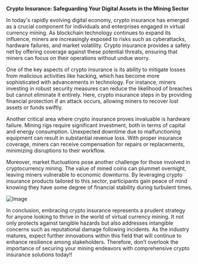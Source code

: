 **Crypto Insurance: Safeguarding Your Digital Assets in the Mining Sector**

In today's rapidly evolving digital economy, crypto insurance has emerged as a crucial component for individuals and enterprises engaged in virtual currency mining. As blockchain technology continues to expand its influence, miners are increasingly exposed to risks such as cyberattacks, hardware failures, and market volatility. Crypto insurance provides a safety net by offering coverage against these potential threats, ensuring that miners can focus on their operations without undue worry.

One of the key aspects of crypto insurance is its ability to mitigate losses from malicious activities like hacking, which has become more sophisticated with advancements in technology. For instance, miners investing in robust security measures can reduce the likelihood of breaches but cannot eliminate it entirely. Here, crypto insurance steps in by providing financial protection if an attack occurs, allowing miners to recover lost assets or funds swiftly.

Another critical area where crypto insurance proves invaluable is hardware failure. Mining rigs require significant investment, both in terms of capital and energy consumption. Unexpected downtime due to malfunctioning equipment can result in substantial revenue loss. With proper insurance coverage, miners can receive compensation for repairs or replacements, minimizing disruptions to their workflow.

Moreover, market fluctuations pose another challenge for those involved in cryptocurrency mining. The value of mined coins can plummet overnight, leaving miners vulnerable to economic downturns. By leveraging crypto insurance products tailored to this sector, participants gain peace of mind knowing they have some degree of financial stability during turbulent times.

![Image](https://github.com/user-attachments/assets/590b50a7-4459-4e76-8a31-559aed223621)

In conclusion, embracing crypto insurance represents a prudent strategy for anyone looking to thrive in the world of virtual currency mining. It not only protects against tangible hazards but also addresses intangible concerns such as reputational damage following incidents. As the industry matures, expect further innovations within this field that will continue to enhance resilience among stakeholders. Therefore, don’t overlook the importance of securing your mining endeavors with comprehensive crypto insurance solutions today!!